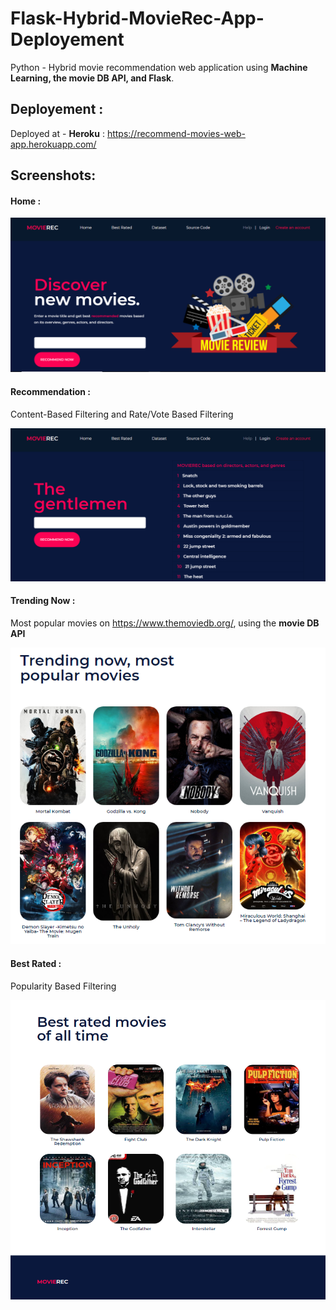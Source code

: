 # Flask-Hybrid-MovieRec-App-Deployement
Python - Hybrid movie recommendation web application using **Machine Learning, the movie DB API, and Flask**.

## Deployement :

Deployed at - **Heroku** : https://recommend-movies-web-app.herokuapp.com/

## Screenshots:

#### Home :

<img src="https://github.com/Simran79/Movie-Recommendation-Web-App/blob/main/movie_rec/static/img/Screenshots/Home.png" width=700/>

#### Recommendation :

Content-Based Filtering  and  Rate/Vote Based Filtering

<img src="https://github.com/Simran79/Movie-Recommendation-Web-App/blob/main/movie_rec/static/img/Screenshots/Recommended.png" width=700/>

#### Trending Now :

Most popular movies on https://www.themoviedb.org/, using the **movie DB API**

<img src="https://github.com/Simran79/Movie-Recommendation-Web-App/blob/main/movie_rec/static/img/Screenshots/TrendingNow.png" width=700/>

#### Best Rated : 

Popularity Based Filtering

<img src="https://github.com/Simran79/Movie-Recommendation-Web-App/blob/main/movie_rec/static/img/Screenshots/BestRated.PNG" width=700/>

